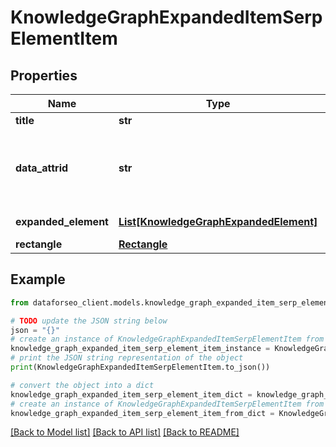# KnowledgeGraphExpandedItemSerpElementItem


## Properties

Name | Type | Description | Notes
------------ | ------------- | ------------- | -------------
**title** | **str** | title of the link | [optional] 
**data_attrid** | **str** | google defined data attribute ID example: kc:/local:place qa | [optional] 
**expanded_element** | [**List[KnowledgeGraphExpandedElement]**](KnowledgeGraphExpandedElement.md) | link of the element | [optional] 
**rectangle** | [**Rectangle**](Rectangle.md) |  | [optional] 

## Example

```python
from dataforseo_client.models.knowledge_graph_expanded_item_serp_element_item import KnowledgeGraphExpandedItemSerpElementItem

# TODO update the JSON string below
json = "{}"
# create an instance of KnowledgeGraphExpandedItemSerpElementItem from a JSON string
knowledge_graph_expanded_item_serp_element_item_instance = KnowledgeGraphExpandedItemSerpElementItem.from_json(json)
# print the JSON string representation of the object
print(KnowledgeGraphExpandedItemSerpElementItem.to_json())

# convert the object into a dict
knowledge_graph_expanded_item_serp_element_item_dict = knowledge_graph_expanded_item_serp_element_item_instance.to_dict()
# create an instance of KnowledgeGraphExpandedItemSerpElementItem from a dict
knowledge_graph_expanded_item_serp_element_item_from_dict = KnowledgeGraphExpandedItemSerpElementItem.from_dict(knowledge_graph_expanded_item_serp_element_item_dict)
```
[[Back to Model list]](../README.md#documentation-for-models) [[Back to API list]](../README.md#documentation-for-api-endpoints) [[Back to README]](../README.md)


